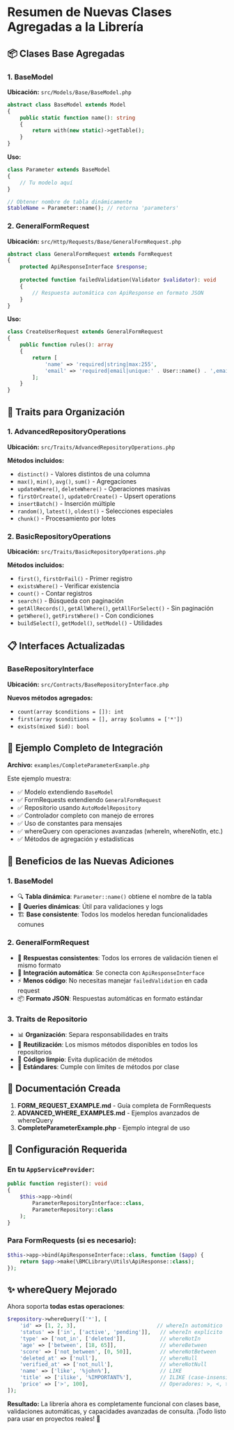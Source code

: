 # Resumen de Nuevas Clases Agregadas a la Librería

## 📦 Clases Base Agregadas

### 1. **BaseModel** 
**Ubicación:** `src/Models/Base/BaseModel.php`

```php
abstract class BaseModel extends Model
{
    public static function name(): string
    {
        return with(new static)->getTable();
    }
}
```

**Uso:**
```php
class Parameter extends BaseModel
{
    // Tu modelo aquí
}

// Obtener nombre de tabla dinámicamente
$tableName = Parameter::name(); // retorna 'parameters'
```

### 2. **GeneralFormRequest**
**Ubicación:** `src/Http/Requests/Base/GeneralFormRequest.php`

```php
abstract class GeneralFormRequest extends FormRequest
{
    protected ApiResponseInterface $response;
    
    protected function failedValidation(Validator $validator): void
    {
        // Respuesta automática con ApiResponse en formato JSON
    }
}
```

**Uso:**
```php
class CreateUserRequest extends GeneralFormRequest
{
    public function rules(): array
    {
        return [
            'name' => 'required|string|max:255',
            'email' => 'required|email|unique:' . User::name() . ',email'
        ];
    }
}
```

## 🔧 Traits para Organización

### 1. **AdvancedRepositoryOperations**
**Ubicación:** `src/Traits/AdvancedRepositoryOperations.php`

**Métodos incluidos:**
- `distinct()` - Valores distintos de una columna
- `max()`, `min()`, `avg()`, `sum()` - Agregaciones
- `updateWhere()`, `deleteWhere()` - Operaciones masivas
- `firstOrCreate()`, `updateOrCreate()` - Upsert operations
- `insertBatch()` - Inserción múltiple
- `random()`, `latest()`, `oldest()` - Selecciones especiales
- `chunk()` - Procesamiento por lotes

### 2. **BasicRepositoryOperations**
**Ubicación:** `src/Traits/BasicRepositoryOperations.php`

**Métodos incluidos:**
- `first()`, `firstOrFail()` - Primer registro
- `existsWhere()` - Verificar existencia
- `count()` - Contar registros
- `search()` - Búsqueda con paginación
- `getAllRecords()`, `getAllWhere()`, `getAllForSelect()` - Sin paginación
- `getWhere()`, `getFirstWhere()` - Con condiciones
- `buildSelect()`, `getModel()`, `setModel()` - Utilidades

## 📋 Interfaces Actualizadas

### **BaseRepositoryInterface**
**Ubicación:** `src/Contracts/BaseRepositoryInterface.php`

**Nuevos métodos agregados:**
- `count(array $conditions = []): int`
- `first(array $conditions = [], array $columns = ['*'])`
- `exists(mixed $id): bool`

## 🎯 Ejemplo Completo de Integración

**Archivo:** `examples/CompleteParameterExample.php`

Este ejemplo muestra:
- ✅ Modelo extendiendo `BaseModel`
- ✅ FormRequests extendiendo `GeneralFormRequest`
- ✅ Repositorio usando `AutoModelRepository`
- ✅ Controlador completo con manejo de errores
- ✅ Uso de constantes para mensajes
- ✅ whereQuery con operaciones avanzadas (whereIn, whereNotIn, etc.)
- ✅ Métodos de agregación y estadísticas

## 🚀 Beneficios de las Nuevas Adiciones

### 1. **BaseModel**
- 🔍 **Tabla dinámica**: `Parameter::name()` obtiene el nombre de la tabla
- 📝 **Queries dinámicas**: Útil para validaciones y logs
- 🏗️ **Base consistente**: Todos los modelos heredan funcionalidades comunes

### 2. **GeneralFormRequest**
- 🎯 **Respuestas consistentes**: Todos los errores de validación tienen el mismo formato
- 🔗 **Integración automática**: Se conecta con `ApiResponseInterface`
- ⚡ **Menos código**: No necesitas manejar `failedValidation` en cada request
- 📦 **Formato JSON**: Respuestas automáticas en formato estándar

### 3. **Traits de Repositorio**
- 📊 **Organización**: Separa responsabilidades en traits
- 🎯 **Reutilización**: Los mismos métodos disponibles en todos los repositorios
- 🧹 **Código limpio**: Evita duplicación de métodos
- 📏 **Estándares**: Cumple con límites de métodos por clase

## 📖 Documentación Creada

1. **FORM_REQUEST_EXAMPLE.md** - Guía completa de FormRequests
2. **ADVANCED_WHERE_EXAMPLES.md** - Ejemplos avanzados de whereQuery
3. **CompleteParameterExample.php** - Ejemplo integral de uso

## 🔧 Configuración Requerida

### En tu `AppServiceProvider`:
```php
public function register(): void
{
    $this->app->bind(
        ParameterRepositoryInterface::class, 
        ParameterRepository::class
    );
}
```

### Para FormRequests (si es necesario):
```php
$this->app->bind(ApiResponseInterface::class, function ($app) {
    return $app->make(\BMCLibrary\Utils\ApiResponse::class);
});
```

## ✨ whereQuery Mejorado

Ahora soporta **todas estas operaciones**:

```php
$repository->whereQuery(['*'], [
    'id' => [1, 2, 3],                          // whereIn automático
    'status' => ['in', ['active', 'pending']],   // whereIn explícito  
    'type' => ['not_in', ['deleted']],           // whereNotIn
    'age' => ['between', [18, 65]],              // whereBetween
    'score' => ['not_between', [0, 50]],         // whereNotBetween
    'deleted_at' => ['null'],                    // whereNull
    'verified_at' => ['not_null'],               // whereNotNull
    'name' => ['like', '%john%'],                // LIKE
    'title' => ['ilike', '%IMPORTANT%'],         // ILIKE (case-insensitive)
    'price' => ['>', 100],                       // Operadores: >, <, >=, <=, !=
]);
```

**Resultado:** La librería ahora es completamente funcional con clases base, validaciones automáticas, y capacidades avanzadas de consulta. ¡Todo listo para usar en proyectos reales! 🎉
